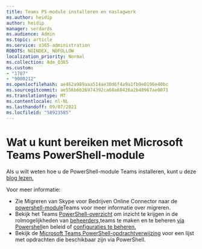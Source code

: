 ```yaml
---
title: Teams PS-module installeren en naslagwerk
ms.author: heidip
author: heidip
manager: serdards
ms.audience: Admin
ms.topic: article
ms.service: o365-administration
ROBOTS: NOINDEX, NOFOLLOW
localization_priority: Normal
ms.collection: Adm_O365
ms.custom:
- "1787"
- "9000212"
ms.openlocfilehash: ae462a989aaa514ae30d6f4a9a1fb9e8196e40bc
ms.sourcegitcommit: ae556b6b26974392ca68a68426a2b40967ae0071
ms.translationtype: MT
ms.contentlocale: nl-NL
ms.lasthandoff: 09/07/2021
ms.locfileid: "58923585"
---
```

# <a name="what-you-can-accomplish-with-microsoft-teams-powershell-module"></a>Wat u kunt bereiken met Microsoft Teams PowerShell-module

Als u wilt weten hoe u de PowerShell-module Teams installeren, kunt u deze [blog lezen.](https://blogs.technet.microsoft.com/skypehybridguy/2017/11/07/microsoft-teams-powershell-support/)

Voor meer informatie:

- Zie Migreren van Skype voor Bedrijven Online Connector naar de [powershell-module](https://docs.microsoft.com/microsoftteams/teams-powershell-move-from-sfbo#how-to-migrate)Teams voor meer informatie over migreren.
- Bekijk het Teams [PowerShell-overzicht](https://docs.microsoft.com/MicrosoftTeams/teams-powershell-overview) om inzicht te krijgen in de rolmogelijkheden [](https://docs.microsoft.com/MicrosoftTeams/teams-powershell-overview#managing-policies-via-powershell) van [beheerders,](https://docs.microsoft.com/MicrosoftTeams/using-admin-roles)teams te maken en te beheren [via Powershell](https://docs.microsoft.com/MicrosoftTeams/teams-powershell-overview#creating-and-managing-teams-via-powershell)en beleid of [configuraties te beheren.](https://docs.microsoft.com/MicrosoftTeams/teams-powershell-overview#managing-configurations-via-powershell) 
- Bekijk de [Microsoft Teams PowerShell-opdrachtverwijzing](https://docs.microsoft.com/powershell/module/teams/?view=teams-ps) voor een lijst met opdrachten die beschikbaar zijn via PowerShell. 
